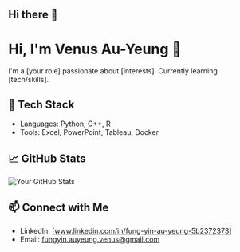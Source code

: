 ## Hi there 👋

<!--
**VenusAY/VenusAY** is a ✨ _special_ ✨ repository because its `README.md` (this file) appears on your GitHub profile.

Here are some ideas to get you started:

- 🔭 I’m currently working on ...
- 🌱 I’m currently learning ...
- 👯 I’m looking to collaborate on ...
- 🤔 I’m looking for help with ...
- 💬 Ask me about ...
- 📫 How to reach me: ...
- 😄 Pronouns: ...
- ⚡ Fun fact: ...
-->
# Hi, I'm Venus Au-Yeung 👋
I'm a [your role] passionate about [interests]. Currently learning [tech/skills].

## 🔧 Tech Stack
- Languages: Python, C++, R
- Tools: Excel, PowerPoint, Tableau, Docker

## 📈 GitHub Stats
![Your GitHub Stats](https://github-readme-stats.vercel.app/api?username=yourusername&show_icons=true)

## 📫 Connect with Me
- LinkedIn: [www.linkedin.com/in/fung-yin-au-yeung-5b2372373]
- Email: fungyin.auyeung.venus@gmail.com
